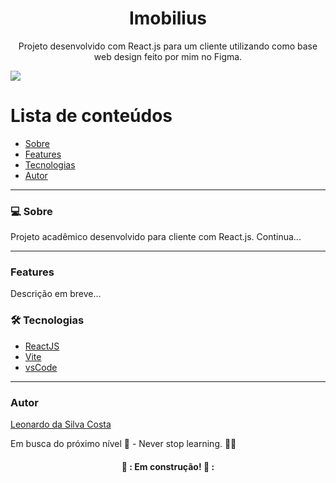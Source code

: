 <h1 align="center">Imobilius</h1>
<p align="center">Projeto desenvolvido com React.js para um cliente utilizando como base web design feito por mim no Figma.</p>
<img src="https://img.shields.io/badge/REACTJS-WORK-blue">

Lista de conteúdos
=================
<!--ts-->
   * [Sobre](#Sobre)
   * [Features](#features)
   * [Tecnologias](#tecnologias)
   * [Autor](#autor)
<!--te-->

---

### 💻 Sobre

Projeto acadêmico desenvolvido para cliente com React.js. Continua...

---
### Features

Descrição em breve...

### 🛠 Tecnologias

- [ReactJS](https://pt-br.reactjs.org/)
- [Vite](https://vitejs.dev/)
- [vsCode](https://code.visualstudio.com/)

---

### Autor
[Leonardo da Silva Costa](https://www.linkedin.com/in/leonardo-da-silva-costa/)

Em busca do próximo nível 🚀 - Never stop learning. 🧑‍🎓

<h4 align="center"> 
	👷 : Em construção! 👷 :
</h4>